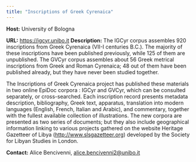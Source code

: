 ```yaml
---
title: "Inscriptions of Greek Cyrenaica"
---
```





**Host:** University of Bologna
 
 **URL:** <https://igcyr.unibo.it>
**Description:** The IGCyr corpus assembles 920 inscriptions from Greek Cyrenaica (VII-I centuries
 B.C.). The majority of these inscriptions have been published previously, while 125
 of them are unpublished. The GVCyr corpus assembles about 56 Greek metrical inscriptions
 from Greek and Roman Cyrenaica; 48 out of them have been published already, but they
 have never been studied together.
 
 The Inscriptions of Greek Cyrenaica project has published these materials in two online
 EpiDoc corpora : IGCyr and GVCyr, which can be consulted separately, or cross-searched.
 Each inscription record presents metadata description, bibliography, Greek text, apparatus,
 translation into modern languages (English, French, Italian and Arabic), and commentary,
 together with the fullest available collection of illustrations. The new corpora are
 presented as two series of documents; but they also include geographical information
 linking to various projects gathered on the website Heritage Gazetteer of Libya (<http://www.slsgazetteer.org>) developed by the Society for Libyan Studies in London.
 
 **Contact:** Alice Bencivenni, [alice.bencivenni2@unibo.it](mailto:alice.bencivenni2@unibo.it)


